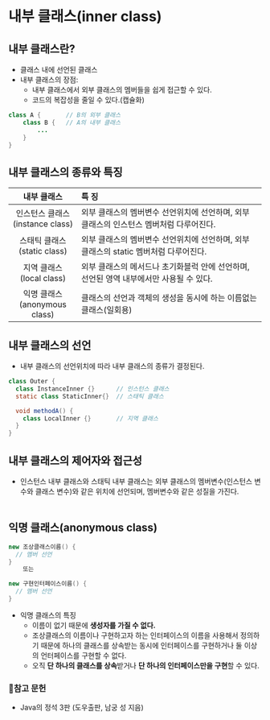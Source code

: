 # 내부 클래스(inner class)
## 내부 클래스란?
- 클래스 내에 선언된 클래스
- 내부 클래스의 장점:
  - 내부 클래스에서 외부 클래스의 멤버들을 쉽게 접근할 수 있다.
  - 코드의 복잡성을 줄일 수 있다.(캡슐화)

```java
class A {       // B의 외부 클래스
    class B {   // A의 내부 클래스
        ...
    }
}
```

## 내부 클래스의 종류와 특징
|내부 클래스| 특 징 |
|:------:|:------|
|인스턴스 클래스<br>(instance class)|외부 클래스의 멤버변수 선언위치에 선언하며, 외부 클래스의 인스턴스 멤버처럼 다루어진다.|
|스태틱 클래스<br>(static class)|외부 클래스의 멤버변수 선언위치에 선언하며, 외부 클래스의 static 멤버처럼 다루어진다.|
|지역 클래스<br>(local class)|외부 클래스의 메서드나 초기화블럭 안에 선언하며, 선언된 영역 내부에서만 사용될 수 있다.|
|익명 클래스<br>(anonymous class)|클래스의 선언과 객체의 생성을 동시에 하는 이름없는 클래스(일회용)|

## 내부 클래스의 선언
- 내부 클래스의 선언위치에 따라 내부 클래스의 종류가 결정된다.

```java
class Outer {
  class InstanceInner {}      // 인스턴스 클래스
  static class StaticInner{}  // 스태틱 클래스

  void methodA() {
    class LocalInner {}       // 지역 클래스
  }
}
```

## 내부 클래스의 제어자와 접근성
- 인스턴스 내부 클래스와 스태틱 내부 클래스는 외부 클래스의 멤버변수(인스턴스 변수와 클래스 변수)와 같은 위치에 선언되며, 멤버변수와 같은 성질을 가진다.
<br><br>
## 익명 클래스(anonymous class)

```java
new 조상클래스이름() {
  // 멤버 선언
}
    또는

new 구현인터페이스이름() {
  // 멤버 선언
}
```

- 익명 클래스의 특징
  - 이름이 없기 때문에 **생성자를 가질 수 없다.**
  - 조상클래스의 이름이나 구현하고자 하는 인터페이스의 이름을 사용해서 정의하기 때문에 하나의 클래스를 상속받는 동시에 인터페이스를 구현하거나 둘 이상의 언터페이스를 구현할 수 없다.
  - 오직 **단 하나의 클래스를 상속**받거나 **단 하나의 인터페이스만을 구현**할 수 있다.

### 📝참고 문헌

- Java의 정석 3판 (도우출판, 남궁 성 지음)
